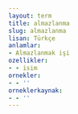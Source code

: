 ```yaml
---
layout: term
title: almazlanma
slug: almazlanma
lisan: Türkçe
anlamlar:
- Almazlanmak işi
ozellikler:
- - isim
ornekler:
- - ''
orneklerkaynak:
- - ''
---
```

